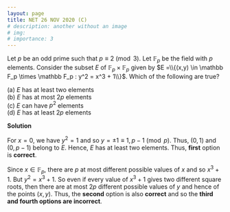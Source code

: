 ```yaml
---
layout: page
title: NET 26 NOV 2020 (C)
# description: another without an image
# img:
# importance: 3
---
```

<!-- # **NET 26 NOV 2020 (C):**  -->

Let $p$ be an odd prime such that $p \equiv 2 \pmod 3$. Let $\mathbb F_p$ be the field with $p$ elements. Consider the subset $E$ of $\mathbb F_p \times \mathbb F_p$ given by $E =\\{(x,y) \in \mathbb F_p \times \mathbb F_p : y^2 = x^3 + 1\\}$. Which of the following are true?<br>

(a) $E$ has at least two elements<br>
(b) $E$ has at most $2p$ elements<br>
(c) $E$ can have $p^2$ elements<br>
(d) $E$ has at least $2p$ elements<br>

**Solution**

For $x = 0$, we have $y^2 = 1$ and so $y = \pm 1 \equiv 1, p-1 \pmod p$. Thus, $(0,1)$ and $(0,p-1)$ belong to $E$. Hence, $E$ has at least two elements. Thus, **first** option is **correct**.<br>

Since $x \in \mathbb F_p$, there are $p$ at most different possible values of $x$ and so $x^3+1$. But $y^2 = x^3+1$. So even if every value of $x^3+1$ gives two different square roots, then there are at most $2p$ different possible values of $y$ and hence of the points $(x,y)$. Thus, the **second** option is also **correct** and so the **third and fourth options are incorrect**.<br>


